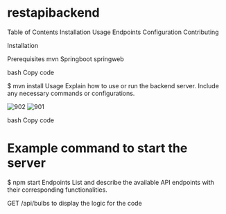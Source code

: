 ﻿# restapibackend

 Table of Contents
Installation
Usage
Endpoints
Configuration
Contributing

Installation


Prerequisites
mvn 
Springboot
springweb

bash
Copy code

$ mvn install
Usage
Explain how to use or run the backend server. Include any necessary commands or configurations.

![902](https://github.com/Nagendrababu1506/restapibulbs/assets/43489357/5a79b21e-f5d8-440c-9fc8-5084529ebafd)
![901](https://github.com/Nagendrababu1506/restapibulbs/assets/43489357/ce3f6286-e565-4fb1-a8bd-bcb35b38d002)

bash
Copy code
# Example command to start the server
$ npm start
Endpoints
List and describe the available API endpoints with their corresponding functionalities.

GET /api/bulbs to display the logic for the code

